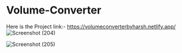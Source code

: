 # Volume-Converter

Here is the Project link:- https://volumeconverterbyharsh.netlify.app/
![Screenshot (204)](https://github.com/harshsinghmumbai/Volume-Converter/assets/145204222/fcffbecc-9f1b-4dd3-bde8-6fd6b015564b)

![Screenshot (205)](https://github.com/harshsinghmumbai/Volume-Converter/assets/145204222/fc3171a4-c713-43e4-99bf-f862e2a8762c)


